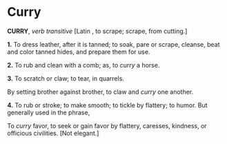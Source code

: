 # Curry

**CURRY**, _verb transitive_ \[Latin , to scrape; scrape, from cutting.\]

**1.** To dress leather, after it is tanned; to soak, pare or scrape, cleanse, beat and color tanned hides, and prepare them for use.

**2.** To rub and clean with a comb; as, to _curry_ a horse.

**3.** To scratch or claw; to tear, in quarrels.

By setting brother against brother, to claw and _curry_ one another.

**4.** To rub or stroke; to make smooth; to tickle by flattery; to humor. But generally used in the phrase,

To _curry_ favor, to seek or gain favor by flattery, caresses, kindness, or officious civilities. \[Not elegant.\]